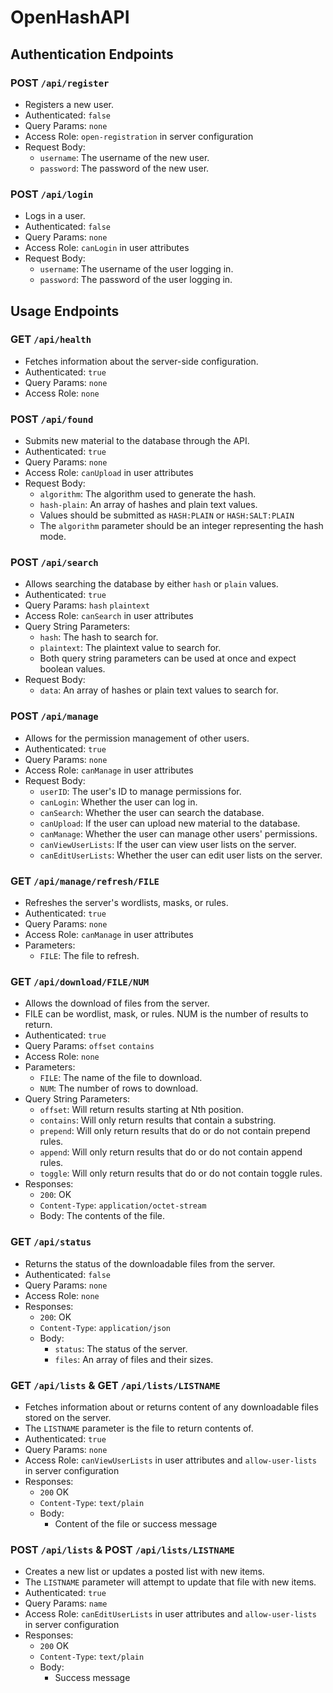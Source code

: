 # OpenHashAPI

## Authentication Endpoints

### POST `/api/register`
- Registers a new user.
- Authenticated: `false`
- Query Params: `none`
- Access Role: `open-registration` in server configuration 
- Request Body:
    * `username`: The username of the new user.
    * `password`: The password of the new user.
### POST `/api/login`
- Logs in a user.
- Authenticated: `false`
- Query Params: `none`
- Access Role: `canLogin` in user attributes 
- Request Body:
    * `username`: The username of the user logging in.
    * `password`: The password of the user logging in.

## Usage Endpoints

### GET `/api/health`
- Fetches information about the server-side configuration.
- Authenticated: `true`
- Query Params: `none`
- Access Role: `none` 
### POST `/api/found`
- Submits new material to the database through the API.
- Authenticated: `true`
- Query Params: `none`
- Access Role: `canUpload` in user attributes 
- Request Body:
    * `algorithm`: The algorithm used to generate the hash.
    * `hash-plain`: An array of hashes and plain text values.
    * Values should be submitted as `HASH:PLAIN` or `HASH:SALT:PLAIN`
    * The `algorithm` parameter should be an integer representing the hash mode.
### POST `/api/search`
- Allows searching the database by either `hash` or `plain` values.
- Authenticated: `true`
- Query Params: `hash` `plaintext`
- Access Role: `canSearch` in user attributes 
- Query String Parameters:
    * `hash`: The hash to search for.
    * `plaintext`: The plaintext value to search for.
    * Both query string parameters can be used at once and expect boolean values.
- Request Body:
    * `data`: An array of hashes or plain text values to search for.
### POST `/api/manage`
- Allows for the permission management of other users.
- Authenticated: `true`
- Query Params: `none`
- Access Role: `canManage` in user attributes 
- Request Body:
    * `userID`: The user's ID to manage permissions for.
    * `canLogin`: Whether the user can log in.
    * `canSearch`: Whether the user can search the database.
    * `canUpload`: If the user can upload new material to the database.
    * `canManage`: Whether the user can manage other users' permissions.
    * `canViewUserLists`: If the user can view user lists on the server.
    * `canEditUserLists`: Whether the user can edit user lists on the server.
### GET `/api/manage/refresh/FILE`
- Refreshes the server's wordlists, masks, or rules.
- Authenticated: `true`
- Query Params: `none`
- Access Role: `canManage` in user attributes
- Parameters:
    * `FILE`: The file to refresh.
### GET `/api/download/FILE/NUM`
- Allows the download of files from the server.
- FILE can be wordlist, mask, or rules. NUM is the number of results to return.
- Authenticated: `true`
- Query Params: `offset` `contains`
- Access Role: `none` 
- Parameters:
    * `FILE`: The name of the file to download.
    * `NUM`: The number of rows to download.
- Query String Parameters:
    * `offset`: Will return results starting at Nth position.
    * `contains`: Will only return results that contain a substring.
    * `prepend`: Will only return results that do or do not contain prepend rules.
    * `append`: Will only return results that do or do not contain append rules.
    * `toggle`: Will only return results that do or do not contain toggle rules.
- Responses:
    * `200`: OK
    * `Content-Type`: `application/octet-stream`
    * Body: The contents of the file.
### GET `/api/status`
- Returns the status of the downloadable files from the server.
- Authenticated: `false`
- Query Params: `none`
- Access Role: `none` 
- Responses:
    * `200`: OK
    * `Content-Type`: `application/json`
    * Body:
        * `status`: The status of the server.
        * `files`: An array of files and their sizes.

### GET `/api/lists` & GET `/api/lists/LISTNAME`
- Fetches information about or returns content of any downloadable files stored on the server.
- The `LISTNAME` parameter is the file to return contents of.
- Authenticated: `true`
- Query Params: `none`
- Access Role: `canViewUserLists` in user attributes and `allow-user-lists` in server configuration
- Responses:
    * `200` OK
    * `Content-Type`: `text/plain`
    * Body:
        * Content of the file or success message

### POST `/api/lists` & POST `/api/lists/LISTNAME`
- Creates a new list or updates a posted list with new items. 
- The `LISTNAME` parameter will attempt to update that file with new items.
- Authenticated: `true`
- Query Params: `name`
- Access Role: `canEditUserLists` in user attributes and `allow-user-lists` in server configuration
- Responses:
    * `200` OK
    * `Content-Type`: `text/plain`
    * Body:
         * Success message
